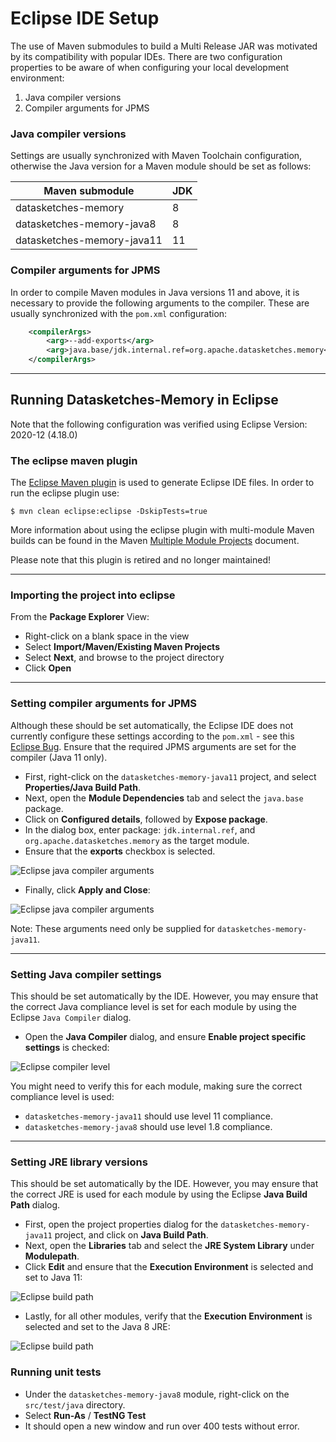 <!--
    Licensed to the Apache Software Foundation (ASF) under one
    or more contributor license agreements.  See the NOTICE file
    distributed with this work for additional information
    regarding copyright ownership.  The ASF licenses this file
    to you under the Apache License, Version 2.0 (the
    "License"); you may not use this file except in compliance
    with the License.  You may obtain a copy of the License at

      http://www.apache.org/licenses/LICENSE-2.0

    Unless required by applicable law or agreed to in writing,
    software distributed under the License is distributed on an
    "AS IS" BASIS, WITHOUT WARRANTIES OR CONDITIONS OF ANY
    KIND, either express or implied.  See the License for the
    specific language governing permissions and limitations
    under the License.
-->


# Eclipse IDE Setup

The use of Maven submodules to build a Multi Release JAR was motivated by its compatibility with 
popular IDEs. There are two configuration properties to be aware of when configuring your local 
development environment:

1) Java compiler versions
2) Compiler arguments for JPMS

### Java compiler versions

Settings are usually synchronized with Maven Toolchain configuration, otherwise the Java version 
for a Maven module should be set as follows:

| Maven submodule            | JDK |
| -------------------------- | --- |
| datasketches-memory        | 8   |
| datasketches-memory-java8  | 8   |
| datasketches-memory-java11 | 11  |

### Compiler arguments for JPMS

In order to compile Maven modules in Java versions 11 and above, it is necessary to provide the 
following arguments to the compiler.  These are usually synchronized with the `pom.xml` 
configuration:

```xml
    <compilerArgs>
        <arg>--add-exports</arg>
        <arg>java.base/jdk.internal.ref=org.apache.datasketches.memory</arg>
    </compilerArgs>
```

---

## Running Datasketches-Memory in Eclipse

Note that the following configuration was verified using Eclipse Version: 2020-12 (4.18.0)

### The eclipse maven plugin

The [Eclipse Maven plugin](https://maven.apache.org/plugins/maven-eclipse-plugin/) is used to 
generate Eclipse IDE files.  In order to run the eclipse plugin use:

    $ mvn clean eclipse:eclipse -DskipTests=true

More information about using the eclipse plugin with multi-module Maven builds can be found
in the Maven 
[Multiple Module Projects](https://maven.apache.org/plugins/maven-eclipse-plugin/reactor.html)
document.

Please note that this plugin is retired and no longer maintained!

---

### Importing the project into eclipse

From the **Package Explorer** View:

- Right-click on a blank space in the view
- Select **Import/Maven/Existing Maven Projects**
- Select **Next**, and browse to the project directory
- Click **Open**

---

### Setting compiler arguments for JPMS

Although these should be set automatically, the Eclipse IDE does not currently configure these 
settings according to the `pom.xml` - see this 
[Eclipse Bug](https://github.com/eclipse-m2e/m2e-core/issues/129).
Ensure that the required JPMS arguments are set for the compiler (Java 11 only).

- First, right-click on the `datasketches-memory-java11` project, and select 
**Properties/Java Build Path**. 
- Next, open the **Module Dependencies** tab and select the `java.base` package.
- Click on **Configured details**, followed by **Expose package**.
- In the dialog box, enter package: ```jdk.internal.ref```, and 
`org.apache.datasketches.memory` as the target module.
- Ensure that the **exports** checkbox is selected.

![Eclipse java compiler arguments](img/eclipse-java-compiler-arguments-1.png "Eclipse project compiler arguments")

- Finally, click **Apply and Close**:

![Eclipse java compiler arguments](img/eclipse-java-compiler-arguments-2.png "Eclipse project compiler arguments")

Note: These arguments need only be supplied for `datasketches-memory-java11`.

---

### Setting Java compiler settings

This should be set automatically by the IDE.  However, you may ensure that the correct Java 
compliance level is set for each module by using the Eclipse `Java Compiler` dialog.

- Open the **Java Compiler** dialog, and ensure **Enable project specific settings** is checked:

![Eclipse compiler level](img/eclipse-compiler-level.png "Eclipse Java Compiler Settings")

You might need to verify this for each module, making sure the correct compliance level is used:

- `datasketches-memory-java11` should use level 11 compliance.
- `datasketches-memory-java8` should use level 1.8 compliance.

---

### Setting JRE library versions

This should be set automatically by the IDE.  However, you may ensure that the correct JRE is 
used for each module by using the Eclipse **Java Build Path** dialog.

- First, open the project properties dialog for the `datasketches-memory-java11` project, and 
click on **Java Build Path**. 
- Next, open the **Libraries** tab and select the **JRE System Library** under **Modulepath**.
- Click **Edit** and ensure that the **Execution Environment** is selected and set to Java 11:

![Eclipse build path](img/eclipse-build-path-1.png "Java 11 Eclipse project build path")

- Lastly, for all other modules, verify that the **Execution Environment** is selected and set 
to the Java 8 JRE:

![Eclipse build path](img/eclipse-build-path-2.png "Java 8 Eclipse project build path")

### Running unit tests

- Under the `datasketches-memory-java8` module, right-click on the `src/test/java` 
directory.
- Select **Run-As** / **TestNG Test**
- It should open a new window and run over 400 tests without error.
